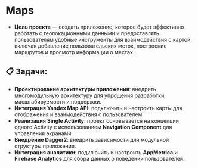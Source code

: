 # Maps

- **Цель проекта** — создать приложение, которое будет эффективно работать с геолокационными данными и предоставлять пользователям удобные инструменты для взаимодействия с картой, включая добавление пользовательских меток, построение маршрутов и просмотр информации о местах.

## 📋 Задачи: 

- **Проектирование архитектуры приложения**: внедрить многомодульную архитектуру для упрощения разработки, масштабируемости и поддержки.
- **Интеграция Yandex Map API**: подключить и настроить карты для отображения и взаимодействия с пользователем.
- **Реализация Single Activity**: проект основывается на концепции одного Activity с использованием **Navigation Component** для управления экранами.
- **Внедрение Dagger2**: внедрить зависимости для модульной структуры приложения.
- **Интеграция аналитики**: подключить и настроить **AppMetrica** и **Firebase Analytics** для сбора данных о поведении пользователей.
